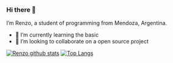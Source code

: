 ### Hi there 👋


I’m Renzo, a student of programming from Mendoza, Argentina.

- 🌱 I’m currently learning the basic 
- 👯 I’m looking to collaborate on a open source project


[![Renzo github stats](https://github-readme-stats.vercel.app/api?username=w3renzo)](https://github.com/anuraghazra/github-readme-stats)
[![Top Langs](https://github-readme-stats.vercel.app/api/top-langs/?username=w3renzo)](https://github.com/anuraghazra/github-readme-stats)

